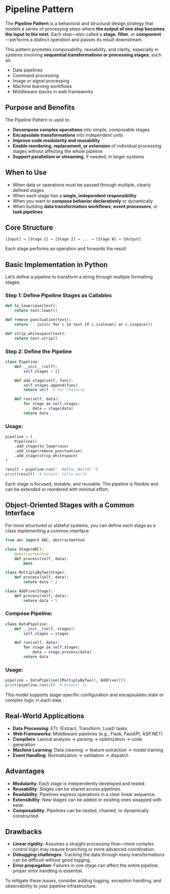 # Pipeline Pattern

The **Pipeline Pattern** is a behavioral and structural design strategy that models a series of processing steps where **the output of one step becomes the input to the next**. Each step—also called a **stage**, **filter**, or **component**—performs a distinct operation and passes its result downstream.

This pattern promotes composability, reusability, and clarity, especially in systems involving **sequential transformations or processing stages**, such as:

* Data pipelines
* Command processing
* Image or signal processing
* Machine learning workflows
* Middleware stacks in web frameworks

## Purpose and Benefits

The Pipeline Pattern is used to:

* **Decompose complex operations** into simple, composable stages
* **Encapsulate transformations** into independent units
* **Improve code modularity and reusability**
* **Enable reordering, replacement, or extension** of individual processing stages without affecting the whole pipeline
* **Support parallelism or streaming**, if needed, in larger systems

## When to Use

* When data or operations must be passed through multiple, clearly defined stages
* When each stage has a **single, independent responsibility**
* When you want to **compose behavior declaratively** or dynamically
* When building **data transformation workflows**, **event processors**, or **task pipelines**

## Core Structure

```plaintext
[Input] → [Stage 1] → [Stage 2] → ... → [Stage N] → [Output]
```

Each stage performs an operation and forwards the result.

## Basic Implementation in Python

Let’s define a pipeline to transform a string through multiple formatting stages.

### Step 1: Define Pipeline Stages as Callables

```python
def to_lowercase(text):
    return text.lower()

def remove_punctuation(text):
    return ''.join(c for c in text if c.isalnum() or c.isspace())

def strip_whitespace(text):
    return text.strip()
```

### Step 2: Define the Pipeline

```python
class Pipeline:
    def __init__(self):
        self.stages = []

    def add_stage(self, func):
        self.stages.append(func)
        return self  # For chaining

    def run(self, data):
        for stage in self.stages:
            data = stage(data)
        return data
```

### Usage:

```python
pipeline = (
    Pipeline()
    .add_stage(to_lowercase)
    .add_stage(remove_punctuation)
    .add_stage(strip_whitespace)
)

result = pipeline.run("  Hello, World! ")
print(result)  # Output: hello world
```

Each stage is focused, testable, and reusable. The pipeline is flexible and can be extended or reordered with minimal effort.

## Object-Oriented Stages with a Common Interface

For more structured or stateful systems, you can define each stage as a class implementing a common interface:

```python
from abc import ABC, abstractmethod

class Stage(ABC):
    @abstractmethod
    def process(self, data):
        pass

class MultiplyByTwo(Stage):
    def process(self, data):
        return data * 2

class AddFive(Stage):
    def process(self, data):
        return data + 5
```

### Compose Pipeline:

```python
class DataPipeline:
    def __init__(self, stages):
        self.stages = stages

    def run(self, data):
        for stage in self.stages:
            data = stage.process(data)
        return data
```

### Usage:

```python
pipeline = DataPipeline([MultiplyByTwo(), AddFive()])
print(pipeline.run(3))  # Output: 11
```

This model supports stage-specific configuration and encapsulates state or complex logic in each step.

## Real-World Applications

* **Data Processing**: ETL (Extract, Transform, Load) tasks
* **Web Frameworks**: Middleware pipelines (e.g., Flask, FastAPI, ASP.NET)
* **Compilers**: Lexical analysis → parsing → optimization → code generation
* **Machine Learning**: Data cleaning → feature extraction → model training
* **Event Handling**: Normalization → validation → dispatch

## Advantages

* **Modularity**: Each stage is independently developed and tested.
* **Reusability**: Stages can be shared across pipelines.
* **Readability**: Pipelines express operations in a clear linear sequence.
* **Extensibility**: New stages can be added or existing ones swapped with ease.
* **Composability**: Pipelines can be nested, chained, or dynamically constructed.

## Drawbacks

* **Linear rigidity**: Assumes a straight processing flow—more complex control logic may require branching or more advanced coordination.
* **Debugging challenges**: Tracking the data through many transformations can be difficult without good logging.
* **Error propagation**: Failures in one stage can affect the entire pipeline; proper error handling is essential.

To mitigate these issues, consider adding logging, exception handling, and observability to your pipeline infrastructure.
